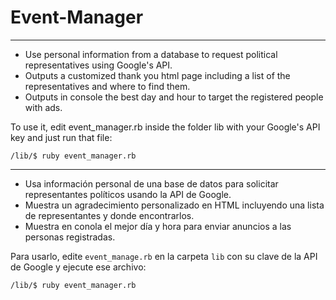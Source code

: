 # Event-Manager
-----------------------------------------------------------------------
* Use personal information from a database to request political representatives using Google's API. 
* Outputs a customized thank you html page including a list of the representatives and where to find them.
* Outputs in console the best day and hour to target the registered people with ads.

To use it, edit event_manager.rb inside the folder lib with your Google's API key and just run that file:

`/lib/$ ruby event_manager.rb`

-----------------------------------------------------------------------
* Usa información personal de una base de datos para solicitar representantes políticos usando la API de Google. 
* Muestra un agradecimiento personalizado en HTML incluyendo una lista de representantes y donde encontrarlos.
* Muestra en conola el mejor día y hora para enviar anuncios a las personas registradas.

Para usarlo, edite `event_manage.rb` en la carpeta `lib` con su clave de la API de Google y ejecute ese archivo:

`/lib/$ ruby event_manager.rb`
